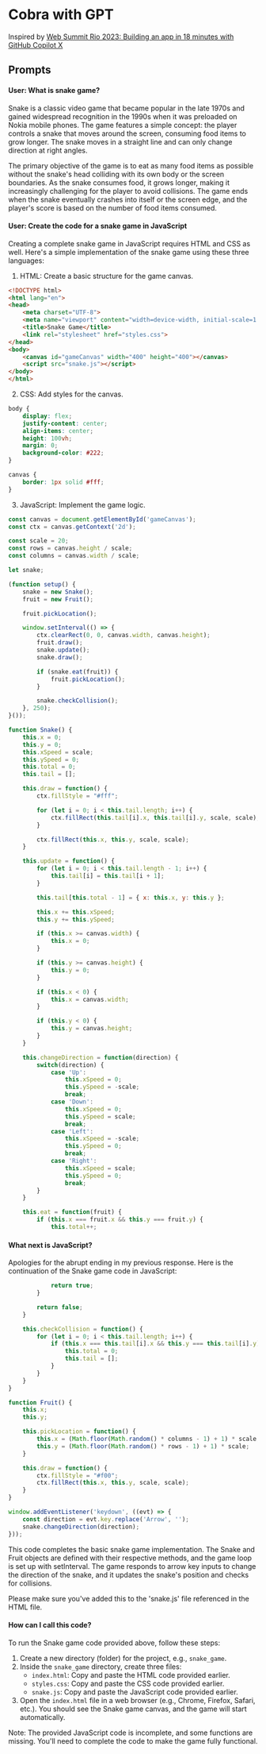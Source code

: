 # Cobra with GPT

Inspired by [Web Summit Rio 2023: Building an app in 18 minutes with GitHub Copilot X](https://github.blog/2023-05-05-web-summit-rio-2023-building-an-app-in-18-minutes-with-github-copilot-x/)


## Prompts

#### User: What is snake game?

Snake is a classic video game that became popular in the late 1970s and gained widespread recognition in the 1990s when it was preloaded on Nokia mobile phones. The game features a simple concept: the player controls a snake that moves around the screen, consuming food items to grow longer. The snake moves in a straight line and can only change direction at right angles.

The primary objective of the game is to eat as many food items as possible without the snake's head colliding with its own body or the screen boundaries. As the snake consumes food, it grows longer, making it increasingly challenging for the player to avoid collisions. The game ends when the snake eventually crashes into itself or the screen edge, and the player's score is based on the number of food items consumed.


#### User: Create the code for a snake game in JavaScript

Creating a complete snake game in JavaScript requires HTML and CSS as well. Here's a simple implementation of the snake game using these three languages:

1. HTML: Create a basic structure for the game canvas.

```html
<!DOCTYPE html>
<html lang="en">
<head>
    <meta charset="UTF-8">
    <meta name="viewport" content="width=device-width, initial-scale=1.0">
    <title>Snake Game</title>
    <link rel="stylesheet" href="styles.css">
</head>
<body>
    <canvas id="gameCanvas" width="400" height="400"></canvas>
    <script src="snake.js"></script>
</body>
</html>
```

2. CSS: Add styles for the canvas.

```css
body {
    display: flex;
    justify-content: center;
    align-items: center;
    height: 100vh;
    margin: 0;
    background-color: #222;
}

canvas {
    border: 1px solid #fff;
}
```

3. JavaScript: Implement the game logic.

```js
const canvas = document.getElementById('gameCanvas');
const ctx = canvas.getContext('2d');

const scale = 20;
const rows = canvas.height / scale;
const columns = canvas.width / scale;

let snake;

(function setup() {
    snake = new Snake();
    fruit = new Fruit();

    fruit.pickLocation();

    window.setInterval(() => {
        ctx.clearRect(0, 0, canvas.width, canvas.height);
        fruit.draw();
        snake.update();
        snake.draw();

        if (snake.eat(fruit)) {
            fruit.pickLocation();
        }

        snake.checkCollision();
    }, 250);
}());

function Snake() {
    this.x = 0;
    this.y = 0;
    this.xSpeed = scale;
    this.ySpeed = 0;
    this.total = 0;
    this.tail = [];

    this.draw = function() {
        ctx.fillStyle = "#fff";

        for (let i = 0; i < this.tail.length; i++) {
            ctx.fillRect(this.tail[i].x, this.tail[i].y, scale, scale);
        }

        ctx.fillRect(this.x, this.y, scale, scale);
    }

    this.update = function() {
        for (let i = 0; i < this.tail.length - 1; i++) {
            this.tail[i] = this.tail[i + 1];
        }

        this.tail[this.total - 1] = { x: this.x, y: this.y };

        this.x += this.xSpeed;
        this.y += this.ySpeed;

        if (this.x >= canvas.width) {
            this.x = 0;
        }

        if (this.y >= canvas.height) {
            this.y = 0;
        }

        if (this.x < 0) {
            this.x = canvas.width;
        }

        if (this.y < 0) {
            this.y = canvas.height;
        }
    }

    this.changeDirection = function(direction) {
        switch(direction) {
            case 'Up':
                this.xSpeed = 0;
                this.ySpeed = -scale;
                break;
            case 'Down':
                this.xSpeed = 0;
                this.ySpeed = scale;
                break;
            case 'Left':
                this.xSpeed = -scale;
                this.ySpeed = 0;
                break;
            case 'Right':
                this.xSpeed = scale;
                this.ySpeed = 0;
                break;
        }
    }

    this.eat = function(fruit) {
        if (this.x === fruit.x && this.y === fruit.y) {
            this.total++;
```

#### What next is JavaScript?

Apologies for the abrupt ending in my previous response. Here is the continuation of the Snake game code in JavaScript:

```js
            return true;
        }

        return false;
    }

    this.checkCollision = function() {
        for (let i = 0; i < this.tail.length; i++) {
            if (this.x === this.tail[i].x && this.y === this.tail[i].y) {
                this.total = 0;
                this.tail = [];
            }
        }
    }
}

function Fruit() {
    this.x;
    this.y;

    this.pickLocation = function() {
        this.x = (Math.floor(Math.random() * columns - 1) + 1) * scale;
        this.y = (Math.floor(Math.random() * rows - 1) + 1) * scale;
    }

    this.draw = function() {
        ctx.fillStyle = "#f00";
        ctx.fillRect(this.x, this.y, scale, scale);
    }
}

window.addEventListener('keydown', ((evt) => {
    const direction = evt.key.replace('Arrow', '');
    snake.changeDirection(direction);
}));
```

This code completes the basic snake game implementation. The Snake and Fruit objects are defined with their respective methods, and the game loop is set up with setInterval. The game responds to arrow key inputs to change the direction of the snake, and it updates the snake's position and checks for collisions.

Please make sure you've added this to the 'snake.js' file referenced in the HTML file.

#### How can I call this code?


To run the Snake game code provided above, follow these steps:

1. Create a new directory (folder) for the project, e.g., `snake_game`.
2. Inside the `snake_game` directory, create three files:
    - `index.html`: Copy and paste the HTML code provided earlier.
    - `styles.css`: Copy and paste the CSS code provided earlier.
    - `snake.js`: Copy and paste the JavaScript code provided earlier.
3. Open the `index.html` file in a web browser (e.g., Chrome, Firefox, Safari, etc.). You should see the Snake game canvas, and the game will start automatically.

Note: The provided JavaScript code is incomplete, and some functions are missing. You'll need to complete the code to make the game fully functional.

